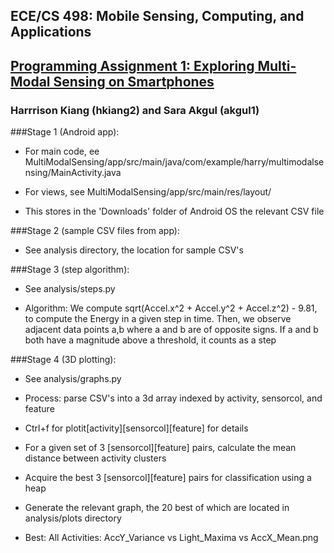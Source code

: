 ## ECE/CS 498: Mobile Sensing, Computing, and Applications
## [Programming Assignment 1: Exploring Multi-Modal Sensing on Smartphones](https://courses.engr.illinois.edu/ece498rc4/slides/PA1_ece498rr.pdf)

### Harrrison Kiang (hkiang2) and Sara Akgul (akgul1)

###Stage 1 (Android app):
  
  - For main code, ee MultiModalSensing/app/src/main/java/com/example/harry/multimodalsensing/MainActivity.java
  
  - For views, see MultiModalSensing/app/src/main/res/layout/

  - This stores in the 'Downloads' folder of Android OS the relevant CSV file
  
###Stage 2 (sample CSV files from app):
  
  - See analysis directory, the location for sample CSV's
  
###Stage 3 (step algorithm):

  - See analysis/steps.py
  
  - Algorithm: We compute sqrt(Accel.x^2 + Accel.y^2 + Accel.z^2) - 9.81, to compute the Energy in a
    given step in time. Then, we observe adjacent data points a,b where a and b are of opposite signs. 
    If a and b both have a magnitude above a threshold, it counts as a step
  
###Stage 4 (3D plotting):

  - See analysis/graphs.py
  
  - Process: parse CSV's into a 3d array indexed by activity, sensorcol, and feature
  
  - Ctrl+f for plotit[activity][sensorcol][feature] for details
  
  - For a given set of 3 [sensorcol][feature] pairs, calculate the mean distance between activity clusters
  
  - Acquire the best 3 [sensorcol][feature] pairs for classification using a heap
  
  - Generate the relevant graph, the 20 best of which are located in analysis/plots directory

  - Best: All Activities: AccY_Variance vs Light_Maxima vs AccX_Mean.png
